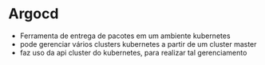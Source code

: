 # Argocd
- Ferramenta de entrega de pacotes em um ambiente kubernetes
- pode gerenciar vários clusters kubernetes a partir de um cluster master
- faz uso da api cluster do kubernetes, para realizar tal gerenciamento
